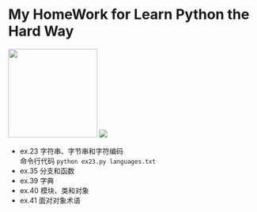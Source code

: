 # My HomeWork for Learn Python the Hard Way  
<img src="https://github.com/PyVera/HomeWork/blob/master/pic1.jpg" width="180" height="180" />
<img src="https://github.com/PyVera/HomeWork/blob/master/gif1.gif" />
   
* ex.23 字符串、字节串和字符编码    
命令行代码 `python ex23.py languages.txt `    
* ex.35 分支和函数    
* ex.39 字典    
* ex.40 模块、类和对象    
* ex.41 面对对象术语    
